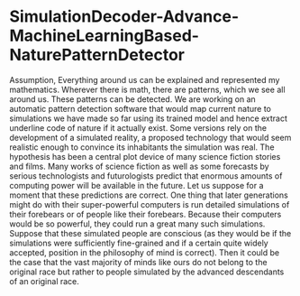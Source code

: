 # SimulationDecoder-Advance-MachineLearningBased-NaturePatternDetector
Assumption, Everything around us can be explained and represented my mathematics. Wherever there is math, there are patterns, which we see all around us. These patterns can be detected. We are working on an automatic pattern detection software that would map current nature to simulations we have made so far using its trained model and hence extract underline code of nature if it actually exist. Some versions rely on the development of a simulated reality, a proposed technology that would seem realistic enough to convince its inhabitants the simulation was real. The hypothesis has been a central plot device of many science fiction stories and films. Many works of science fiction as well as some forecasts by serious technologists and futurologists predict that enormous amounts of computing power will be available in the future. Let us suppose for a moment that these predictions are correct. One thing that later generations might do with their super-powerful computers is run detailed simulations of their forebears or of people like their forebears. Because their computers would be so powerful, they could run a great many such simulations. Suppose that these simulated people are conscious (as they would be if the simulations were sufficiently fine-grained and if a certain quite widely accepted, position in the philosophy of mind is correct). Then it could be the case that the vast majority of minds like ours do not belong to the original race but rather to people simulated by the advanced descendants of an original race.
